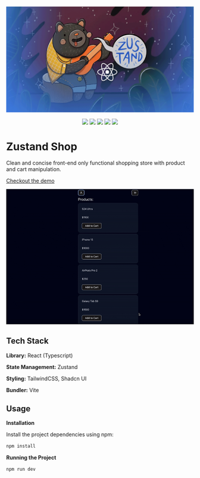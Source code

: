 ![Title](images/title.png)

<div align="center">
  <img src="https://img.shields.io/badge/-React-61DBFB?style=for-the-badge&labelColor=black&logo=react&logoColor=61DBFB)" />
  <img src="https://img.shields.io/badge/-Typescript-007acc?style=for-the-badge&labelColor=black&logo=typescript&logoColor=007acc" />
  <img src="https://img.shields.io/badge/tailwindcss-%23000?style=for-the-badge&logo=tailwindcss&labelColor=%23000&color=%2306B6D4" />
  <img src="https://img.shields.io/badge/vite-%23646CFF?style=for-the-badge&logo=vite&labelColor=%23000&color=%23646CFF" />
  <img src="https://img.shields.io/badge/shadcnui-%23%23000000?style=for-the-badge&logo=shadcnui&labelColor=%23000&color=%23000000" />
</div>

# Zustand Shop

Clean and concise front-end only functional shopping store with product and cart manipulation.

[Checkout the demo](https://vinodg006.github.io/zustand_shop/)

![Demo](images/demo.gif)

## Tech Stack

**Library:** React (Typescript)

**State Management:** Zustand

**Styling:** TailwindCSS, Shadcn UI

**Bundler:** Vite

## Usage

**Installation**

Install the project dependencies using npm:

```bash
npm install
```

**Running the Project**

```bash
npm run dev
```
